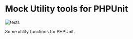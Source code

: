 # Mock Utility tools for PHPUnit

![tests](https://github.com/ernestmarcinko/mockutils/actions/workflows/tests.yml/badge.svg)

Some utility functions for PHPUnit.